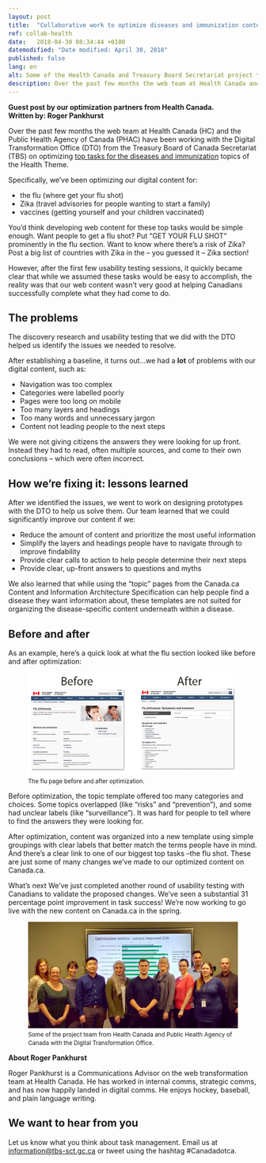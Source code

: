 ```yaml
---
layout: post
title:  "Collaborative work to optimize diseases and immunization content"
ref: collab-health
date:   2018-04-30 08:34:44 +0100
datemodified: "Date modified: April 30, 2018"
published: false
lang: en
alt: Some of the Health Canada and Treasury Board Secretariat project team in front of a screen showing graphs
description: Over the past few months the web team at Health Canada and the Public Health Agency of Canada have been working with the Digital Transformation Office from the Treasury Board of Canada Secretariat  on optimizing top tasks for the diseases and immunization topics of the Health Theme.
---
```


<b>Guest post by our optimization partners from Health Canada.<br />Written by: Roger Pankhurst</b>

Over the past few months the web team at Health Canada (HC) and the Public Health Agency of Canada (PHAC) have been working with the Digital Transformation Office (DTO) from the Treasury Board of Canada Secretariat (TBS) on optimizing [top tasks for the diseases and immunization](http://www.gcpedia.gc.ca/wiki/Diseases_/_Immunization_Optimization_Project) topics of the Health Theme.

Specifically, we’ve been optimizing our digital content for:

* the flu (where get your flu shot)
* Zika (travel advisories for people wanting to start a family)
* vaccines (getting yourself and your children vaccinated)

You’d think developing web content for these top tasks would be simple enough. Want people to get a flu shot? Put “GET YOUR FLU SHOT” prominently in the flu section. Want to know where there’s a risk of Zika? Post a big list of countries with Zika in the – you guessed it – Zika section!

However, after the first few usability testing sessions, it quickly became clear that while we assumed these tasks would be easy to accomplish, the reality was that our web content wasn’t very good at helping Canadians successfully complete what they had come to do.

## The problems ##
The discovery research and usability testing that we did with the DTO helped us identify the issues we needed to resolve.

After establishing a baseline, it turns out…we had a **lot** of problems with our digital content, such as:

* Navigation was too complex
* Categories were labelled poorly
* Pages were too long on mobile
* Too many layers and headings
* Too many words and unnecessary jargon
* Content not leading people to the next steps

We were not giving citizens the answers they were looking for up front. Instead they had to read, often multiple sources, and come to their own conclusions – which were often incorrect.

## How we’re fixing it: lessons learned ##
After we identified the issues, we went to work on designing prototypes with the DTO to help us solve them. Our team learned that we could significantly improve our content if we:

* Reduce the amount of content and prioritize the most useful information
* Simplify the layers and headings people have to navigate through to improve findability
* Provide clear calls to action to help people determine their next steps
* Provide clear, up-front answers to questions and myths

We also learned that while using the “topic” pages from the Canada.ca Content and Information Architecture Specification can help people find a disease they want information about, these templates are not suited for organizing the disease-specific content underneath within a disease.

## Before and after ##
As an example, here’s a quick look at what the flu section looked like before and after optimization:

<figure>
<img class="img-responsive" alt="Screenshots of the old flu page labelled 'Before', which is a typical Canada topic page with a photo of sick people and 9 main links. 'After' is the new flu page, which has no photo, 6 main links, and symptoms and treatment content right on the page." src="/images/collab-health/flu-before-after-835x408-en.png">
<figcaption><small>The flu page before and after optimization.</small></figcaption>
</figure>

Before optimization, the topic template offered too many categories and choices. Some topics overlapped (like “risks” and “prevention”), and some had unclear labels (like “surveillance”). It was hard for people to tell where to find the answers they were looking for.

After optimization, content was organized into a new template using simple groupings with clear labels that better match the terms people have in mind. And there’s a clear link to one of our biggest top tasks –the flu shot. These are just some of many changes we’ve made to our optimized content on Canada.ca.


What’s next
We’ve just completed another round of usability testing with Canadians to validate the proposed changes. We’ve seen a substantial 31 percentage point improvement in task success! We’re now working to go live with the new content on Canada.ca in the spring.

<figure>
<img class="img-responsive" alt="Photo of 11 people standing in front of a screen showing success improvement data" src="/images/collab-health/hc-phac-dto-team-835x423.jpg">
<figcaption><small>Some of the project team from Health Canada and Public Health Agency of Canada with the Digital Transformation Office.</small></figcaption>
</figure>


<b>About Roger Pankhurst</b>

Roger Pankhurst is a Communications Advisor on the web transformation team at Health Canada. He has worked in internal comms, strategic comms, and has now happily landed in digital comms. He enjoys hockey, baseball, and plain language writing.

## We want to hear from you ##
Let us know what you think about task management. Email us at [information@tbs-sct.gc.ca](mailto:information@tbs-sct.gc.ca) or tweet using the hashtag #Canadadotca.
